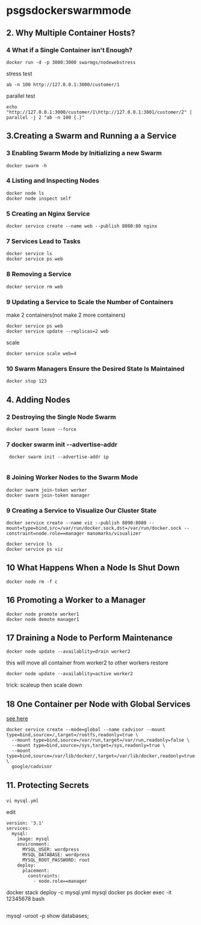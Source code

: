 # psgsdockerswarmmode

## 2. Why Multiple Container Hosts?
### 4 What if a Single Container isn't Enough?
```
docker run -d -p 3000:3000 swarmgs/nodewebstress
```
stress test
```
ab -n 100 http://127.0.0.1:3000/customer/1
```

parallel test
```
echo "http://127.0.0.1:3000/customer/1\http://127.0.0.1:3001/customer/2" | parallel -j 2 "ab -n 100 {.}"
```
## 3.Creating a Swarm and Running a a Service
### 3 Enabling Swarm Mode by Initializing a new Swarm
```
docker swarm -h
```
### 4 Listing and Inspecting Nodes
```
docker node ls
docker node inspect self
```

### 5 Creating an Nginx Service
```
docker service create --name web --publish 8080:80 nginx
```

### 7 Services Lead to Tasks
```
docker service ls
docker service ps web
```

### 8 Removing a Service
```
docker service rm web
```
### 9 Updating a Service to Scale the Number of Containers
make 2 containers(not make 2 more containers)
```
docker service ps web
docker service update --replicas=2 web
```
scale
```
docker service scale web=4
```
### 10 Swarm Managers Ensure the Desired State Is Maintained
```
docker stop 123
```

## 4. Adding Nodes
### 2 Destroying the Single Node Swarm
```
docker swarm leave --force
```

### 7  docker swarm init --advertise-addr
```
 docker swarm init --advertise-addr ip
 
 ```
### 8 Joining Worker Nodes to the Swarm Mode

```
docker swarm join-token worker
docker swarm join-token manager
```
### 9 Creating a Service to Visualize Our Cluster State
```
docker service create --name viz --publish 8090:8080 --mount=type=bind,src=/var/run/docker.sock,dst=/var/run/docker.sock --constraint=node.role==manager manomarks/visualizer
```

```
docker service ls
docker service ps viz
```
## 10 What Happens When a Node Is Shut Down
```
docker node rm -f c
```
## 16 Promoting a Worker to a Manager
```
docker node promote worker1
docker node demote manager1
```

## 17 Draining a Node to Perform Maintenance
```
docker node update --availablity=drain worker2
```
this will move all container from worker2 to other workers
restore
```
docker node update --availablity=active worker2
```
trick: scaleup then scale down
## 18 One Container per Node with Global Services
[see here](https://blog.codeship.com/monitoring-docker-containers-with-elasticsearch-and-cadvisor/)
```
docker service create --mode=global --name cadvisor --mount type=bind,source=/,target=/rootfs,readonly=true \
  --mount type=bind,source=/var/run,target=/var/run,readonly=false \
  --mount type=bind,source=/sys,target=/sys,readonly=true \
  --mount type=bind,source=/var/lib/docker/,target=/var/lib/docker,readonly=true \
  google/cadvisor
```
## 11. Protecting Secrets
###

```
vi mysql.yml
```
edit
```
version: '3.1'
services:
  mysql:
    image: mysql
    environment:
      MYSQL_USER: wordpress
      MYSQL_DATABASE: wordpress
      MYSQL_ROOT_PASSWORD: root
    deploy:
      placement:
        constraints:
          - node.role==manager

```
docker stack deploy -c mysql.yml mysql
docker ps
docker exec -it 12345678 bash
```

```
mysql -uroot -p
show databases;
```


